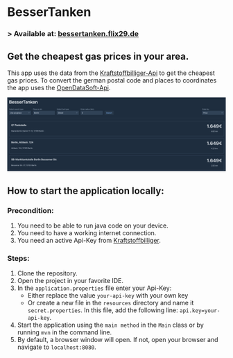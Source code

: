# BesserTanken

### > Available at: <a href="http://bessertanken.flix29.de" target="_blank">bessertanken.flix29.de</a>

## Get the cheapest gas prices in your area.

This app uses the data from the [Kraftstoffbilliger-Api](https://kraftstoffbilliger.de/mts-k_api) to get the cheapest 
gas prices. To convert the german postal code and places to coordinates the app uses the 
[OpenDataSoft-Api](https://public.opendatasoft.com/explore/dataset/georef-germany-postleitzahl/table/).

![image](src/main/resources/images/preview.png)

## How to start the application locally:

### Precondition:
1. You need to be able to run java code on your device.
2. You need to have a working internet connection.
3. You need an active Api-Key from [Kraftstoffbilliger](https://kraftstoffbilliger.de/mts-k_api).

### Steps:
1. Clone the repository.
2. Open the project in your favorite IDE.
3. In the `application.properties` file enter your Api-Key:
   - Either replace the value `your-api-key` with your own key
   - Or create a new file in the `resources` directory and name it `secret.properties`. In this file, 
   add the following line: `api.key=your-api-key`.
4. Start the application using the `main method` in the `Main` class or by running ```mvn``` in the command line.
5. By default, a browser window will open. If not, open your browser and navigate to `localhost:8080`.
